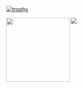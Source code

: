 
<!--
**sirloso/sirloso** is a ✨ _special_ ✨ repository because its `README.md` (this file) appears on your GitHub profile.

Here are some ideas to get you started:

- 🔭 I’m currently working on ...
- 🌱 I’m currently learning ...
- 👯 I’m looking to collaborate on ...
- 🤔 I’m looking for help with ...
- 💬 Ask me about ...
- 📫 How to reach me: ...
- 😄 Pronouns: ...
- ⚡ Fun fact: ...
-->
[![trophy](https://github-profile-trophy.vercel.app/?username=sirloso)](https://github.com/sirloso/github-profile-trophy)
<div>
  <img height="170" align="left" src="https://github-readme-stats.vercel.app/api?username=sirloso&count_private=true&show_icons=true&theme=dracula" />
  <img src="https://github-readme-stats.vercel.app/api/top-langs/?username=sirloso&theme=dracula&langs_count=15&layout=compact&hide=php" />
</div>
